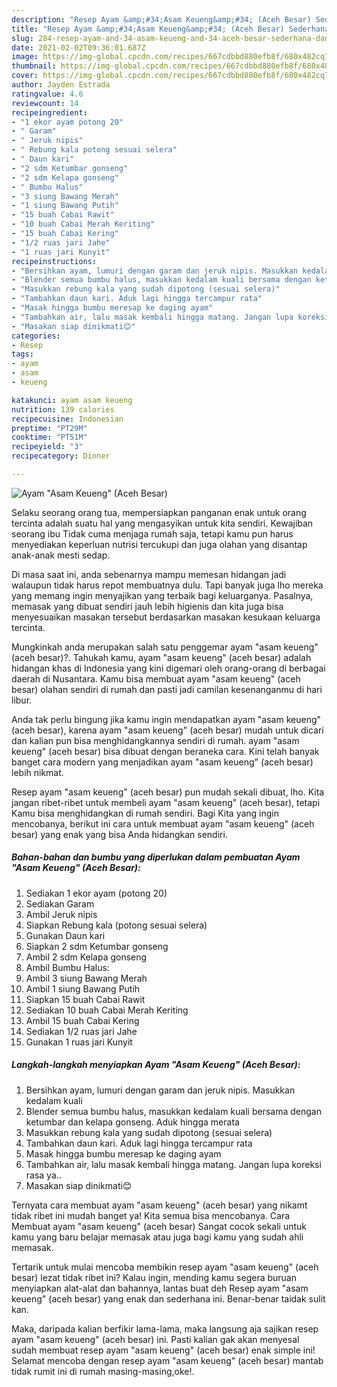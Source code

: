 ```yaml
---
description: "Resep Ayam &amp;#34;Asam Keueng&amp;#34; (Aceh Besar) Sederhana dan Mudah Dibuat"
title: "Resep Ayam &amp;#34;Asam Keueng&amp;#34; (Aceh Besar) Sederhana dan Mudah Dibuat"
slug: 284-resep-ayam-and-34-asam-keueng-and-34-aceh-besar-sederhana-dan-mudah-dibuat
date: 2021-02-02T09:36:01.687Z
image: https://img-global.cpcdn.com/recipes/667cdbbd880efb8f/680x482cq70/ayam-asam-keueng-aceh-besar-foto-resep-utama.jpg
thumbnail: https://img-global.cpcdn.com/recipes/667cdbbd880efb8f/680x482cq70/ayam-asam-keueng-aceh-besar-foto-resep-utama.jpg
cover: https://img-global.cpcdn.com/recipes/667cdbbd880efb8f/680x482cq70/ayam-asam-keueng-aceh-besar-foto-resep-utama.jpg
author: Jayden Estrada
ratingvalue: 4.6
reviewcount: 14
recipeingredient:
- "1 ekor ayam potong 20"
- " Garam"
- " Jeruk nipis"
- " Rebung kala potong sesuai selera"
- " Daun kari"
- "2 sdm Ketumbar gonseng"
- "2 sdm Kelapa gonseng"
- " Bumbu Halus"
- "3 siung Bawang Merah"
- "1 siung Bawang Putih"
- "15 buah Cabai Rawit"
- "10 buah Cabai Merah Keriting"
- "15 buah Cabai Kering"
- "1/2 ruas jari Jahe"
- "1 ruas jari Kunyit"
recipeinstructions:
- "Bersihkan ayam, lumuri dengan garam dan jeruk nipis. Masukkan kedalam kuali"
- "Blender semua bumbu halus, masukkan kedalam kuali bersama dengan ketumbar dan kelapa gonseng. Aduk hingga merata"
- "Masukkan rebung kala yang sudah dipotong (sesuai selera)"
- "Tambahkan daun kari. Aduk lagi hingga tercampur rata"
- "Masak hingga bumbu meresap ke daging ayam"
- "Tambahkan air, lalu masak kembali hingga matang. Jangan lupa koreksi rasa ya.."
- "Masakan siap dinikmati😊"
categories:
- Resep
tags:
- ayam
- asam
- keueng

katakunci: ayam asam keueng 
nutrition: 139 calories
recipecuisine: Indonesian
preptime: "PT29M"
cooktime: "PT51M"
recipeyield: "3"
recipecategory: Dinner

---
```



![Ayam &#34;Asam Keueng&#34; (Aceh Besar)](https://img-global.cpcdn.com/recipes/667cdbbd880efb8f/680x482cq70/ayam-asam-keueng-aceh-besar-foto-resep-utama.jpg)

Selaku seorang orang tua, mempersiapkan panganan enak untuk orang tercinta adalah suatu hal yang mengasyikan untuk kita sendiri. Kewajiban seorang ibu Tidak cuma menjaga rumah saja, tetapi kamu pun harus menyediakan keperluan nutrisi tercukupi dan juga olahan yang disantap anak-anak mesti sedap.

Di masa  saat ini, anda sebenarnya mampu memesan hidangan jadi walaupun tidak harus repot membuatnya dulu. Tapi banyak juga lho mereka yang memang ingin menyajikan yang terbaik bagi keluarganya. Pasalnya, memasak yang dibuat sendiri jauh lebih higienis dan kita juga bisa menyesuaikan masakan tersebut berdasarkan masakan kesukaan keluarga tercinta. 



Mungkinkah anda merupakan salah satu penggemar ayam &#34;asam keueng&#34; (aceh besar)?. Tahukah kamu, ayam &#34;asam keueng&#34; (aceh besar) adalah hidangan khas di Indonesia yang kini digemari oleh orang-orang di berbagai daerah di Nusantara. Kamu bisa membuat ayam &#34;asam keueng&#34; (aceh besar) olahan sendiri di rumah dan pasti jadi camilan kesenanganmu di hari libur.

Anda tak perlu bingung jika kamu ingin mendapatkan ayam &#34;asam keueng&#34; (aceh besar), karena ayam &#34;asam keueng&#34; (aceh besar) mudah untuk dicari dan kalian pun bisa menghidangkannya sendiri di rumah. ayam &#34;asam keueng&#34; (aceh besar) bisa dibuat dengan beraneka cara. Kini telah banyak banget cara modern yang menjadikan ayam &#34;asam keueng&#34; (aceh besar) lebih nikmat.

Resep ayam &#34;asam keueng&#34; (aceh besar) pun mudah sekali dibuat, lho. Kita jangan ribet-ribet untuk membeli ayam &#34;asam keueng&#34; (aceh besar), tetapi Kamu bisa menghidangkan di rumah sendiri. Bagi Kita yang ingin mencobanya, berikut ini cara untuk membuat ayam &#34;asam keueng&#34; (aceh besar) yang enak yang bisa Anda hidangkan sendiri.

<!--inarticleads1-->

##### Bahan-bahan dan bumbu yang diperlukan dalam pembuatan Ayam &#34;Asam Keueng&#34; (Aceh Besar):

1. Sediakan 1 ekor ayam (potong 20)
1. Sediakan  Garam
1. Ambil  Jeruk nipis
1. Siapkan  Rebung kala (potong sesuai selera)
1. Gunakan  Daun kari
1. Siapkan 2 sdm Ketumbar gonseng
1. Ambil 2 sdm Kelapa gonseng
1. Ambil  Bumbu Halus:
1. Ambil 3 siung Bawang Merah
1. Ambil 1 siung Bawang Putih
1. Siapkan 15 buah Cabai Rawit
1. Sediakan 10 buah Cabai Merah Keriting
1. Ambil 15 buah Cabai Kering
1. Sediakan 1/2 ruas jari Jahe
1. Gunakan 1 ruas jari Kunyit




<!--inarticleads2-->

##### Langkah-langkah menyiapkan Ayam &#34;Asam Keueng&#34; (Aceh Besar):

1. Bersihkan ayam, lumuri dengan garam dan jeruk nipis. Masukkan kedalam kuali
1. Blender semua bumbu halus, masukkan kedalam kuali bersama dengan ketumbar dan kelapa gonseng. Aduk hingga merata
1. Masukkan rebung kala yang sudah dipotong (sesuai selera)
1. Tambahkan daun kari. Aduk lagi hingga tercampur rata
1. Masak hingga bumbu meresap ke daging ayam
1. Tambahkan air, lalu masak kembali hingga matang. Jangan lupa koreksi rasa ya..
1. Masakan siap dinikmati😊




Ternyata cara membuat ayam &#34;asam keueng&#34; (aceh besar) yang nikamt tidak ribet ini mudah banget ya! Kita semua bisa mencobanya. Cara Membuat ayam &#34;asam keueng&#34; (aceh besar) Sangat cocok sekali untuk kamu yang baru belajar memasak atau juga bagi kamu yang sudah ahli memasak.

Tertarik untuk mulai mencoba membikin resep ayam &#34;asam keueng&#34; (aceh besar) lezat tidak ribet ini? Kalau ingin, mending kamu segera buruan menyiapkan alat-alat dan bahannya, lantas buat deh Resep ayam &#34;asam keueng&#34; (aceh besar) yang enak dan sederhana ini. Benar-benar taidak sulit kan. 

Maka, daripada kalian berfikir lama-lama, maka langsung aja sajikan resep ayam &#34;asam keueng&#34; (aceh besar) ini. Pasti kalian gak akan menyesal sudah membuat resep ayam &#34;asam keueng&#34; (aceh besar) enak simple ini! Selamat mencoba dengan resep ayam &#34;asam keueng&#34; (aceh besar) mantab tidak rumit ini di rumah masing-masing,oke!.

